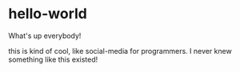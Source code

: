 # hello-world

What's up everybody!

this is kind of cool, like social-media for programmers.  I never knew something like this existed!
